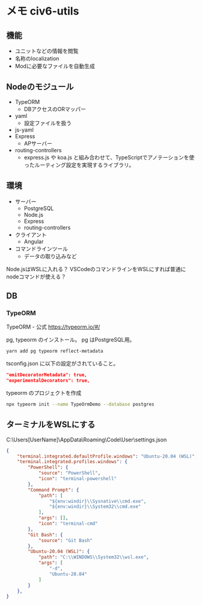 # メモ civ6-utils

## 機能

- ユニットなどの情報を閲覧
- 名称のlocalization
- Modに必要なファイルを自動生成

## Nodeのモジュール

- TypeORM
  - DBアクセスのORマッパー
- yaml
  - 設定ファイルを扱う
- js-yaml
- Express
  - APサーバー
- routing-controllers
  - express.js や koa.js と組み合わせて、TypeScriptでアノテーションを使ったルーティング設定を実現するライブラリ。

## 環境

- サーバー
  - PostgreSQL
  - Node.js
  - Express
  - routing-controllers
- クライアント
  - Angular
- コマンドラインツール
  - データの取り込みなど

Node.jsはWSLに入れる？
VSCodeのコマンドラインをWSLにすれば普通にnodeコマンドが使える？

## DB

### TypeORM

TypeORM - 公式
<https://typeorm.io/#/>

pg, typeorm のインストール。
pg はPostgreSQL用。

```sh
yarn add pg typeorm reflect-metadata
```

tsconfig.json に以下の設定がされていること。

```json
"emitDecoratorMetadata": true,
"experimentalDecorators": true,
```

typeorm のプロジェクトを作成

```sh
npx typeorm init --name TypeOrmDemo --database postgres
```

## ターミナルをWSLにする

C:\Users\[UserName]\AppData\Roaming\Code\User\settings.json

```json
{
    "terminal.integrated.defaultProfile.windows": "Ubuntu-20.04 (WSL)",
    "terminal.integrated.profiles.windows": {
        "PowerShell": {
            "source": "PowerShell",
            "icon": "terminal-powershell"
        },
        "Command Prompt": {
            "path": [
                "${env:windir}\\Sysnative\\cmd.exe",
                "${env:windir}\\System32\\cmd.exe"
            ],
            "args": [],
            "icon": "terminal-cmd"
        },
        "Git Bash": {
            "source": "Git Bash"
        },
        "Ubuntu-20.04 (WSL)": {
            "path": "C:\\WINDOWS\\System32\\wsl.exe",
            "args": [
                "-d",
                "Ubuntu-20.04"
            ]
        }
    },
}
```
